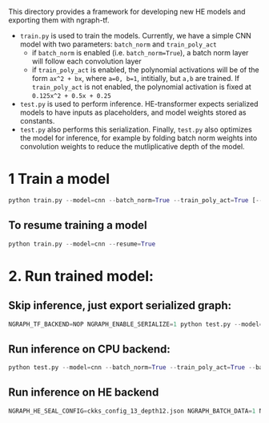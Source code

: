 This directory provides a framework for developing new HE models and exporting them with ngraph-tf.

* `train.py` is used to train the models. Currently, we have a simple CNN model with two parameters: `batch_norm` and `train_poly_act`
  * if `batch_norm` is enabled (i.e. `batch_norm=True`), a batch norm layer will follow each convolution layer
  * if `train_poly_act` is enabled, the polynomial activations will be of the form `ax^2 + bx`, where `a=0, b=1`, intitially, but `a,b` are trained. If `train_poly_act` is not enabled, the polynomial activation is fixed at `0.125x^2 + 0.5x + 0.25`
* `test.py` is used to perform inference.
HE-transformer expects serialized models to have inputs as placeholders, and model weights stored as constants.
* `test.py` also performs this serialization. Finally, `test.py` also optimizes the model for inference, for example by folding batch norm weights into convolution weights to reduce the mutliplicative depth of the model.

# 1 Train a model
```python
python train.py --model=cnn --batch_norm=True --train_poly_act=True [--max_steps=10000]
```

## To resume training a model
```python
python train.py --model=cnn --resume=True
```

# 2. Run trained model:
## Skip inference, just export serialized graph:
```python
NGRAPH_TF_BACKEND=NOP NGRAPH_ENABLE_SERIALIZE=1 python test.py --model=cnn --batch_norm=True --train_poly_act=True --batch_size=1
```

## Run inference on CPU backend:
```python
python test.py --model=cnn --batch_norm=True --train_poly_act=True --batch_size=10000
```

## Run inference on HE backend
```python
NGRAPH_HE_SEAL_CONFIG=ckks_config_13_depth12.json NGRAPH_BATCH_DATA=1 NGRAPH_BATCH_TF=1 NGRAPH_ENCRYPT_DATA=1 NGRAPH_TF_BACKEND=HE_SEAL_CKKS python test.py --model=cnn --batch_size=1000
```

